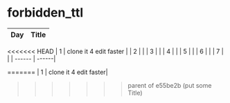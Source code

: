 # forbidden_ttl 

| Day | Title |
|----|----|
<<<<<<< HEAD
| 1 | clone it 4 edit faster |
| 2 |  |
| 3 |  |
| 4 |  |
| 5 |  |
| 6 |  |
| 7 |  |
| ------ | ------|

=======
| 1 | clone it 4 edit faster|
>>>>>>> parent of e55be2b (put some Title)
